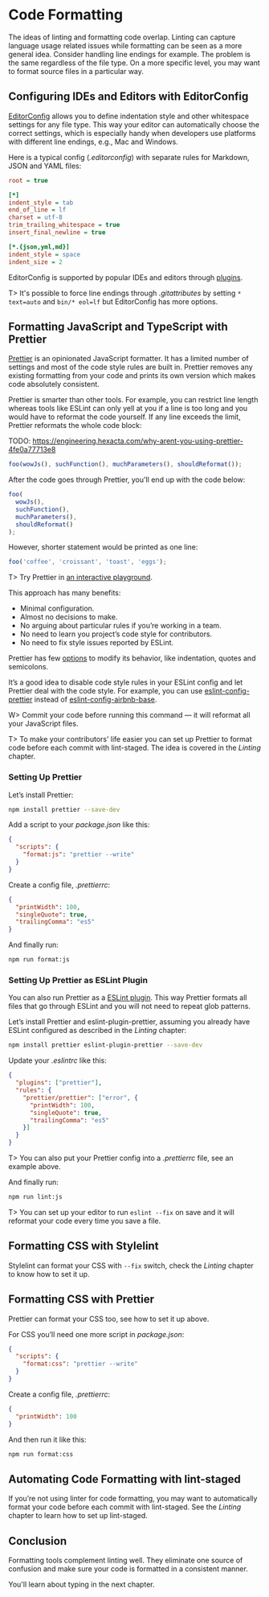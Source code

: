 # Code Formatting

The ideas of linting and formatting code overlap. Linting can capture language usage related issues while formatting can be seen as a more general idea. Consider handling line endings for example. The problem is the same regardless of the file type. On a more specific level, you may want to format source files in a particular way.

## Configuring IDEs and Editors with EditorConfig

[EditorConfig](http://editorconfig.org/) allows you to define indentation style and other whitespace settings for any file type. This way your editor can automatically choose the correct settings, which is especially handy when developers use platforms with different line endings, e.g., Mac and Windows.

Here is a typical config (*.editorconfig*) with separate rules for Markdown, JSON and YAML files:

```ini
root = true

[*]
indent_style = tab
end_of_line = lf
charset = utf-8
trim_trailing_whitespace = true
insert_final_newline = true

[*.{json,yml,md}]
indent_style = space
indent_size = 2
```

EditorConfig is supported by popular IDEs and editors through [plugins](http://editorconfig.org/#download).

T> It's possible to force line endings through *.gitattributes* by setting `* text=auto` and `bin/* eol=lf` but EditorConfig has more options.

## Formatting JavaScript and TypeScript with Prettier

[Prettier](https://prettier.io/) is an opinionated JavaScript formatter. It has a limited number of settings and most of the code style rules are built in. Prettier removes any existing formatting from your code and prints its own version which makes code absolutely consistent.

Prettier is smarter than other tools. For example, you can restrict line length whereas tools like ESLint can only yell at you if a line is too long and you would have to reformat the code yourself. If any line exceeds the limit, Prettier reformats the whole code block:

TODO: https://engineering.hexacta.com/why-arent-you-using-prettier-4fe0a77713e8

<!-- textlint-disable -->

```js
foo(wowJs(), suchFunction(), muchParameters(), shouldReformat());
```

After the code goes through Prettier, you'll end up with the code below:

```js
foo(
  wowJs(),
  suchFunction(),
  muchParameters(),
  shouldReformat()
);
```

However, shorter statement would be printed as one line:

```js
foo('coffee', 'croissant', 'toast', 'eggs');
```

<!-- textlint-enable -->

T> Try Prettier in [an interactive playground](https://prettier.io/playground/).

This approach has many benefits:

* Minimal configuration.
* Almost no decisions to make.
* No arguing about particular rules if you’re working in a team.
* No need to learn you project’s code style for contributors.
* No need to fix style issues reported by ESLint.

Prettier has few [options](https://prettier.io/docs/en/options.html) to modify its behavior, like indentation, quotes and semicolons.

It’s a good idea to disable code style rules in your ESLint config and let Prettier deal with the code style. For example, you can use [eslint-config-prettier](https://www.npmjs.com/package/eslint-config-prettier) instead of [eslint-config-airbnb-base](https://www.npmjs.com/package/eslint-config-airbnb-base).

W> Commit your code before running this command — it will reformat all your JavaScript files.

T> To make your contributors’ life easier you can set up Prettier to format code before each commit with lint-staged. The idea is covered in the *Linting* chapter.

### Setting Up Prettier

Let’s install Prettier:

```bash
npm install prettier --save-dev
```

Add a script to your *package.json* like this:

```json
{
  "scripts": {
    "format:js": "prettier --write"
  }
}
```

Create a config file, *.prettierrc*:

```json
{
  "printWidth": 100,
  "singleQuote": true,
  "trailingComma": "es5"
}
```

And finally run:

```bash
npm run format:js
```

### Setting Up Prettier as ESLint Plugin

You can also run Prettier as a [ESLint plugin](https://github.com/prettier/eslint-plugin-prettier). This way Prettier formats all files that go through ESLint and you will not need to repeat glob patterns.

Let’s install Prettier and eslint-plugin-prettier, assuming you already have ESLint configured as described in the *Linting* chapter:

```bash
npm install prettier eslint-plugin-prettier --save-dev
```

Update your *.eslintrc* like this:

```json
{
  "plugins": ["prettier"],
  "rules": {
    "prettier/prettier": ["error", {
      "printWidth": 100,
      "singleQuote": true,
      "trailingComma": "es5"
    }]
  }
}
```

T> You can also put your Prettier config into a *.prettierrc* file, see an example above.

And finally run:

```bash
npm run lint:js
```

T> You can set up your editor to run `eslint --fix` on save and it will reformat your code every time you save a file.

## Formatting CSS with Stylelint

Stylelint can format your CSS with `--fix` switch, check the *Linting* chapter to know how to set it up.

## Formatting CSS with Prettier

Prettier can format your CSS too, see how to set it up above.

For CSS you’ll need one more script in *package.json*:

```json
{
  "scripts": {
    "format:css": "prettier --write"
  }
}
```

Create a config file, *.prettierrc*:

```json
{
  "printWidth": 100
}
```

And then run it like this:

```bash
npm run format:css
```

## Automating Code Formatting with lint-staged

If you’re not using linter for code formatting, you may want to automatically format your code before each commit with lint-staged. See the *Linting* chapter to learn how to set up lint-staged.

## Conclusion

Formatting tools complement linting well. They eliminate one source of confusion and make sure your code is formatted in a consistent manner.

You'll learn about typing in the next chapter.
